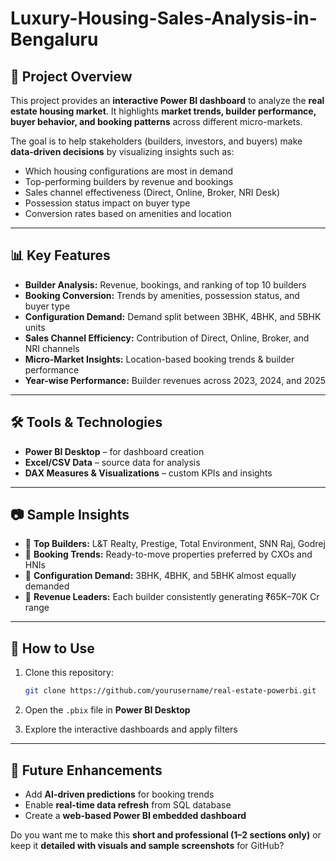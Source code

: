# Luxury-Housing-Sales-Analysis-in-Bengaluru



## 📌 Project Overview

This project provides an **interactive Power BI dashboard** to analyze the **real estate housing market**.
It highlights **market trends, builder performance, buyer behavior, and booking patterns** across different micro-markets.

The goal is to help stakeholders (builders, investors, and buyers) make **data-driven decisions** by visualizing insights such as:

* Which housing configurations are most in demand
* Top-performing builders by revenue and bookings
* Sales channel effectiveness (Direct, Online, Broker, NRI Desk)
* Possession status impact on buyer type
* Conversion rates based on amenities and location

---

## 📊 Key Features

* **Builder Analysis:** Revenue, bookings, and ranking of top 10 builders
* **Booking Conversion:** Trends by amenities, possession status, and buyer type
* **Configuration Demand:** Demand split between 3BHK, 4BHK, and 5BHK units
* **Sales Channel Efficiency:** Contribution of Direct, Online, Broker, and NRI channels
* **Micro-Market Insights:** Location-based booking trends & builder performance
* **Year-wise Performance:** Builder revenues across 2023, 2024, and 2025

---

## 🛠️ Tools & Technologies

* **Power BI Desktop** – for dashboard creation
* **Excel/CSV Data** – source data for analysis
* **DAX Measures & Visualizations** – custom KPIs and insights

---

## 📷 Sample Insights

* 📌 **Top Builders:** L\&T Realty, Prestige, Total Environment, SNN Raj, Godrej
* 📌 **Booking Trends:** Ready-to-move properties preferred by CXOs and HNIs
* 📌 **Configuration Demand:** 3BHK, 4BHK, and 5BHK almost equally demanded
* 📌 **Revenue Leaders:** Each builder consistently generating ₹65K–70K Cr range

---

## 🚀 How to Use

1. Clone this repository:

   ```bash
   git clone https://github.com/yourusername/real-estate-powerbi.git
   ```
2. Open the `.pbix` file in **Power BI Desktop**
3. Explore the interactive dashboards and apply filters

---

## 📌 Future Enhancements

* Add **AI-driven predictions** for booking trends
* Enable **real-time data refresh** from SQL database
* Create a **web-based Power BI embedded dashboard**



Do you want me to make this **short and professional (1–2 sections only)** or keep it **detailed with visuals and sample screenshots** for GitHub?

